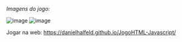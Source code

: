 *Imagens do jogo:*

![image](https://github.com/DanielHalfeld/JogoHTML-Javascript/assets/104243301/6c595a28-ed33-4a04-b44d-eb384f3258c9)
![image](https://github.com/DanielHalfeld/JogoHTML-Javascript/assets/104243301/2d0f74e2-5bed-4e4a-a03d-c420af2a8fa3)

Jogar na web: https://danielhalfeld.github.io/JogoHTML-Javascript/
